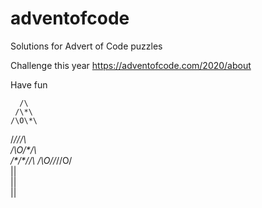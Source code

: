 # adventofcode
Solutions for Advert of Code puzzles

Challenge this year https://adventofcode.com/2020/about

Have fun


	  /\      
     /\*\     
    /\O\*\    
   /*/\/\/\   
  /\O\/\*\/\  
 /\*\/\*\/\/\ 
/\O\/\/*/\/O/\
      ||      
      ||      
      || 